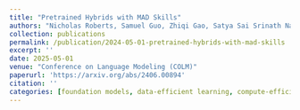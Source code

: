 ```yaml
---
title: "Pretrained Hybrids with MAD Skills"
authors: "Nicholas Roberts, Samuel Guo, Zhiqi Gao, Satya Sai Srinath Namburi, Sonia Cromp, Chengjun Wu, Chengyu Duan, Frederic Sala"
collection: publications
permalink: /publication/2024-05-01-pretrained-hybrids-with-mad-skills
excerpt: ''
date: 2025-05-01
venue: "Conference on Language Modeling (COLM)"
paperurl: 'https://arxiv.org/abs/2406.00894'
citation: ''
categories: [foundation models, data-efficient learning, compute-efficient learning]
---
```

